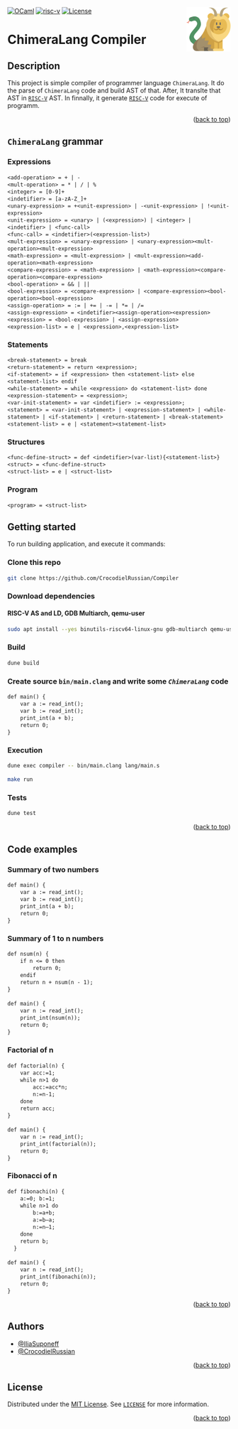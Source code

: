 [//]: # (Project readme template from https://github.com/othneildrew/Best-README-Template/)
<a name="readme-top"></a>
[![OCaml][ocaml_img]][ocaml_url]
[![risc-v][risc_img]][risc_url]
[![License][license_img]][repo_license_url]
[<img alt="logo" src="resources/logo.png" width="100" height="100" align="right">](https://github.com/CrocodielRussian/Compiler)


<h1 align="left">ChimeraLang Compiler</h1>

## Description

This project is simple compiler of programmer language `ChimeraLang`. It do the parse of `ChimeraLang` code and build AST of that. After, It translte that AST in [`RISC-V`][risc_url] AST. In finnally, it generate [`RISC-V`][risc_url] code for execute of programm.

<p align="right">(<a href="#readme-top">back to top</a>)</p>

## `ChimeraLang` grammar
### Expressions
```grammar
<add-operation> = + | -
<mult-operation> = * | / | %
<integer> = [0-9]+
<indetifier> = [a-zA-Z_]+
<unary-expression> = +<unit-expression> | -<unit-expression> | !<unit-expression>
<unit-expression> = <unary> | (<expression>) | <integer> | <indetifier> | <func-call>
<func-call> = <indetifier>(<expression-list>)
<mult-expression> = <unary-expression> | <unary-expression><mult-operation><mult-expression>
<math-expression> = <mult-expression> | <mult-expression><add-operation><math-expression>
<compare-expression> = <math-expression> | <math-expression><compare-operation><compare-expression>
<bool-operation> = && | ||
<bool-expression> = <compare-expression> | <compare-expression><bool-operation><bool-expression>
<assign-operation> = := | += | -= | *= | /=
<assign-expression> = <indetifier><assign-operation><expression>
<expression> = <bool-expression> | <assign-expression>
<expression-list> = e | <expression>,<expression-list>
```

### Statements
```grammar
<break-statement> = break
<return-statement> = return <expression>;
<if-statement> = if <expression> then <statement-list> else <statement-list> endif
<while-statement> = while <expression> do <statement-list> done
<expression-statement> = <expression>;
<var-init-statement> = var <indetifier> := <expression>;
<statement> = <var-init-statement> | <expression-statement> | <while-statement> | <if-statement> | <return-statement> | <break-statement>
<statement-list> = e | <statement><statement-list>
```

### Structures
```grammar
<func-define-struct> = def <indetifier>(var-list){<statement-list>}
<struct> = <func-define-struct>
<struct-list> = e | <struct-list>
```

### Program
```grammar
<program> = <struct-list>
```


## Getting started

To run building application, and execute it commands:

### Clone this repo
```bash
git clone https://github.com/CrocodielRussian/Compiler
```

### Download dependencies
#### RISC-V AS and LD, GDB Multiarch, qemu-user 
```bash
sudo apt install --yes binutils-riscv64-linux-gnu gdb-multiarch qemu-user
```

### Build
```bash
dune build
```

### Create source `bin/main.clang` and write some *`ChimeraLang`* code

```clang
def main() {
	var a := read_int();
	var b := read_int();
	print_int(a + b);
	return 0;
}
```

### Execution
```bash
dune exec compiler -- bin/main.clang lang/main.s
```
```bash
make run
```
### Tests
```bash
dune test
```

<p align="right">(<a href="#readme-top">back to top</a>)</p>

## Code examples
### Summary of two numbers
```clang
def main() {
	var a := read_int();
	var b := read_int();
	print_int(a + b);
	return 0;
}
```
### Summary of 1 to n numbers
```clang
def nsum(n) {
	if n <= 0 then 
		return 0;
	endif
	return n + nsum(n - 1);
}

def main() {
	var n := read_int();
	print_int(nsum(n));
	return 0;
}
```
### Factorial of n
```clang
def factorial(n) {
	var acc:=1;
	while n>1 do
		acc:=acc*n;
		n:=n-1;
	done
	return acc;
}

def main() {
	var n := read_int();
	print_int(factorial(n));
	return 0;
}
```
### Fibonacci of n
```clang
def fibonachi(n) {
	a:=0; b:=1;
	while n>1 do
		b:=a+b;
		a:=b–a;
		n:=n–1;
	done
	return b;
  }

def main() {
	var n := read_int();
	print_int(fibonachi(n));
	return 0;
}
```
<p align="right">(<a href="#readme-top">back to top</a>)</p>

## Authors

- [@IliaSuponeff](https://github.com/IliaSuponeff)
- [@CrocodielRussian](https://github.com/CrocodielRussian)

<p align="right">(<a href="#readme-top">back to top</a>)</p>

## License

Distributed under the [MIT License](https://choosealicense.com/licenses/mit/). See [`LICENSE`](LICENSE) for more information.

<p align="right">(<a href="#readme-top">back to top</a>)</p>

<!-- Image links -->

[ocaml_img]: https://img.shields.io/badge/OCaml-%204.13.1-magenta
[risc_img]: https://img.shields.io/badge/RISC-V-blue
[license_img]: https://img.shields.io/badge/License-MIT-green.svg

<!-- Inner Links -->

[repo_license_url]: https://github.com/spbu-coding-2023/graphs-graphs-12/blob/main/LICENSE

<!-- Outer Links -->

[ocaml_url]: https://ocaml.org/
[risc_url]: https://riscv.org/
